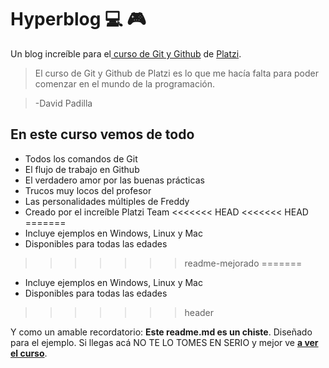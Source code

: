 # Hyperblog  💻 🎮
Un blog increíble para el[ curso de Git y Github](https://platzi.com/cursos/git-github/ " curso de Git y Github") de [Platzi](https://platzi.com/ "Platzi").
> El curso de Git y Github de Platzi es lo que me hacía falta para poder comenzar en el mundo de la programación.

> -David Padilla

## En este curso vemos de todo
* Todos los comandos de Git
* El flujo de trabajo en Github
* El verdadero amor por las buenas prácticas
* Trucos muy locos del profesor
* Las personalidades múltiples de Freddy
* Creado por el increíble Platzi Team
<<<<<<< HEAD
<<<<<<< HEAD
=======
* Incluye ejemplos en Windows, Linux y Mac
* Disponibles para todas las edades
>>>>>>> readme-mejorado
=======
* Incluye ejemplos en Windows, Linux y Mac
* Disponibles para todas las edades
>>>>>>> header

Y como un amable recordatorio: **Este readme.md es un chiste**.  Diseñado para el ejemplo. Si llegas acá NO TE LO TOMES EN SERIO y mejor ve [**a ver el curso**](https://platzi.com/cursos/git-github/ "a ver el curso").

